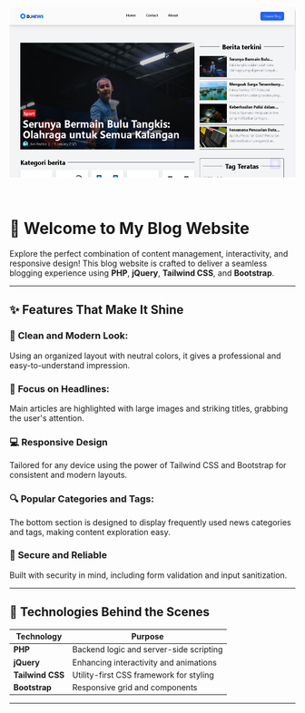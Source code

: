 <p align="center">
  <a href="">
    <img src="preview.png" height="300px">
  </a>
</p>

&nbsp;

# 🌟 Welcome to My Blog Website

Explore the perfect combination of content management, interactivity, and responsive design! This blog website is crafted to deliver a seamless blogging experience using **PHP**, **jQuery**, **Tailwind CSS**, and **Bootstrap**.

---

## ✨ Features That Make It Shine

### 👀 **Clean and Modern Look:**

Using an organized layout with neutral colors, it gives a professional and easy-to-understand impression.

### 📝 **Focus on Headlines:**

Main articles are highlighted with large images and striking titles, grabbing the user's attention.

### 💻 **Responsive Design**

Tailored for any device using the power of Tailwind CSS and Bootstrap for consistent and modern layouts.

### 🔍 **Popular Categories and Tags:**

The bottom section is designed to display frequently used news categories and tags, making content exploration easy.

### 🔐 **Secure and Reliable**

Built with security in mind, including form validation and input sanitization.

---

## 🚀 Technologies Behind the Scenes

| Technology       | Purpose                                 |
| ---------------- | --------------------------------------- |
| **PHP**          | Backend logic and server-side scripting |
| **jQuery**       | Enhancing interactivity and animations  |
| **Tailwind CSS** | Utility-first CSS framework for styling |
| **Bootstrap**    | Responsive grid and components          |

---
